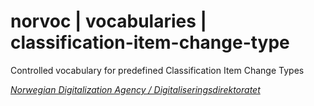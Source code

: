 # norvoc | vocabularies | classification-item-change-type

Controlled vocabulary for predefined Classification Item Change Types

[_Norwegian Digitalization Agency / Digitaliseringsdirektoratet_](https://digdir.no/)
